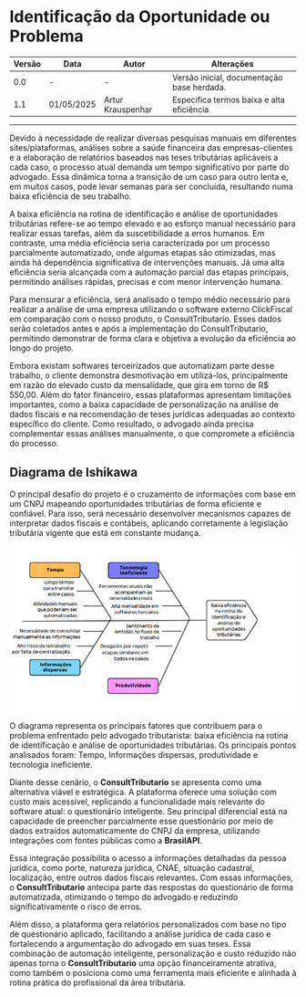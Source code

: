 # Identificação da Oportunidade ou Problema

| Versão | Data       | Autor             | Alterações                                 |
| ------ | ---------- | ----------------- | ------------------------------------------ |
| 0.0    | -          | -                 | Versão inicial, documentação base herdada. |
| 1.1    | 01/05/2025 | Artur Krauspenhar | Especifica termos baixa e alta eficiência  |

---

Devido à necessidade de realizar diversas pesquisas manuais em diferentes sites/plataformas, análises sobre a saúde financeira das empresas-clientes e a elaboração de relatórios baseados nas teses tributárias aplicáveis a cada caso, o processo atual demanda um tempo significativo por parte do advogado. Essa dinâmica torna a transição de um caso para outro lenta e, em muitos casos, pode levar semanas para ser concluída, resultando numa baixa eficiência de seu trabalho.

A baixa eficiência na rotina de identificação e análise de oportunidades tributárias refere-se ao tempo elevado e ao esforço manual necessário para realizar essas tarefas, além da suscetibilidade a erros humanos. Em contraste, uma média eficiência seria caracterizada por um processo parcialmente automatizado, onde algumas etapas são otimizadas, mas ainda há dependência significativa de intervenções manuais. Já uma alta eficiência seria alcançada com a automação parcial das etapas principais, permitindo análises rápidas, precisas e com menor intervenção humana.

Para mensurar a eficiência, será analisado o tempo médio necessário para realizar a análise de uma empresa utilizando o software externo ClickFiscal em comparação com o nosso produto, o ConsultTributario. Esses dados serão coletados antes e após a implementação do ConsultTributario, permitindo demonstrar de forma clara e objetiva a evolução da eficiência ao longo do projeto.

Embora existam softwares terceirizados que automatizam parte desse trabalho, o cliente demonstra desmotivação em utilizá-los, principalmente em razão do elevado custo da mensalidade, que gira em torno de R$ 550,00. Além do fator financeiro, essas plataformas apresentam limitações importantes, como a baixa capacidade de personalização na análise de dados fiscais e na recomendação de teses jurídicas adequadas ao contexto específico do cliente. Como resultado, o advogado ainda precisa complementar essas análises manualmente, o que compromete a eficiência do processo.

## Diagrama de Ishikawa

O principal desafio do projeto é o cruzamento de informações com base em um CNPJ mapeando oportunidades tributárias de forma eficiente e confiável. Para isso, será necessário desenvolver mecanismos capazes de interpretar dados fiscais e contábeis, aplicando corretamente a legislação tributária vigente que está em constante mudança.

![Diagrama de Ishikawa](../../assets/images/image-diagrama.png)

O diagrama representa os principais fatores que contribuem para o problema enfrentado pelo advogado tributarista: baixa eficiência na rotina de identificação e análise de oportunidades tributárias. Os principais pontos analisados foram: Tempo, Informações dispersas, produtividade e tecnologia ineficiente.

Diante desse cenário, o **ConsultTributario** se apresenta como uma alternativa viável e estratégica. A plataforma oferece uma solução com custo mais acessível, replicando a funcionalidade mais relevante do software atual: o questionário inteligente. Seu principal diferencial está na capacidade de preencher parcialmente esse questionário por meio de dados extraídos automaticamente do CNPJ da empresa, utilizando integrações com fontes públicas como a **BrasilAPI**.

Essa integração possibilita o acesso a informações detalhadas da pessoa jurídica, como porte, natureza jurídica, CNAE, situação cadastral, localização, entre outros dados fiscais relevantes. Com essas informações, o **ConsultTributario** antecipa parte das respostas do questionário de forma automatizada, otimizando o tempo do advogado e reduzindo significativamente o risco de erros.

Além disso, a plataforma gera relatórios personalizados com base no tipo de questionário aplicado, facilitando a análise jurídica de cada caso e fortalecendo a argumentação do advogado em suas teses. Essa combinação de automação inteligente, personalização e custo reduzido não apenas torna o **ConsultTributario** uma opção financeiramente atrativa, como também o posiciona como uma ferramenta mais eficiente e alinhada à rotina prática do profissional da área tributária.
